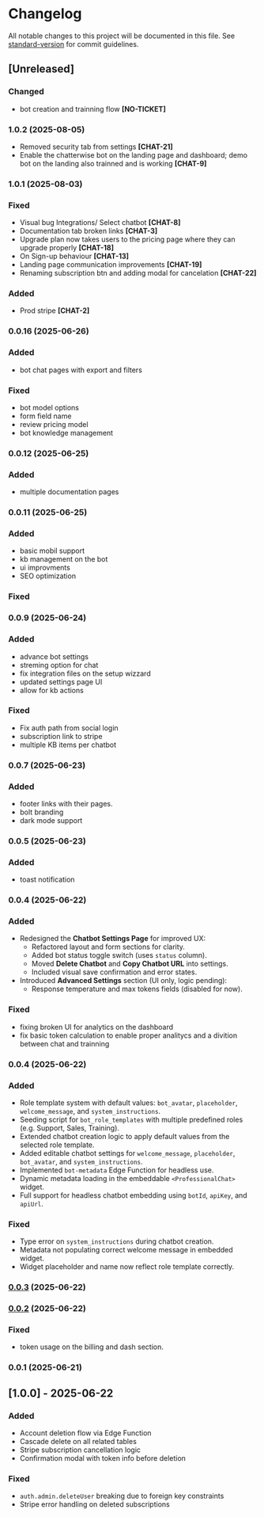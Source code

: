 # Changelog

All notable changes to this project will be documented in this file. See [standard-version](https://github.com/conventional-changelog/standard-version) for commit guidelines.

## [Unreleased]

### Changed

- bot creation and trainning flow **[NO-TICKET]**
### 1.0.2 (2025-08-05)

- Removed security tab from settings **[CHAT-21]**
- Enable the chatterwise bot on the landing page and dashboard; demo bot on the landing also trainned and is working **[CHAT-9]**

### 1.0.1 (2025-08-03)

### Fixed

- Visual bug Integrations/ Select chatbot **[CHAT-8]**
- Documentation tab broken links **[CHAT-3]**
- Upgrade plan now takes users to the pricing page where they can upgrade properly  **[CHAT-18]**
- On Sign-up behaviour **[CHAT-13]**
- Landing page communication improvements **[CHAT-19]**
- Renaming subscription btn and adding modal for cancelation **[CHAT-22]**

### Added

- Prod stripe **[CHAT-2]**

### 0.0.16 (2025-06-26)

### Added

- bot chat pages with export and filters

### Fixed

- bot model options
- form field name
- review pricing model
- bot knowledge management

### 0.0.12 (2025-06-25)

### Added

- multiple documentation pages

### 0.0.11 (2025-06-25)

### Added

- basic mobil support
- kb management on the bot
- ui improvments
- SEO optimization

### Fixed

### 0.0.9 (2025-06-24)

### Added

- advance bot settings
- streming option for chat
- fix integration files on the setup wizzard
- updated settings page UI
- allow for kb actions

### Fixed

- Fix auth path from social login
- subscription link to stripe
- multiple KB items per chatbot

### 0.0.7 (2025-06-23)

### Added

- footer links with their pages.
- bolt branding
- dark mode support

### 0.0.5 (2025-06-23)

### Added

- toast notification

### 0.0.4 (2025-06-22)

### Added

- Redesigned the **Chatbot Settings Page** for improved UX:
  - Refactored layout and form sections for clarity.
  - Added bot status toggle switch (uses `status` column).
  - Moved **Delete Chatbot** and **Copy Chatbot URL** into settings.
  - Included visual save confirmation and error states.
- Introduced **Advanced Settings** section (UI only, logic pending):
  - Response temperature and max tokens fields (disabled for now).

### Fixed

- fixing broken UI for analytics on the dashboard
- fix basic token calculation to enable proper analitycs and a divition between chat and trainning

### 0.0.4 (2025-06-22)

### Added

- Role template system with default values: `bot_avatar`, `placeholder`, `welcome_message`, and `system_instructions`.
- Seeding script for `bot_role_templates` with multiple predefined roles (e.g. Support, Sales, Training).
- Extended chatbot creation logic to apply default values from the selected role template.
- Added editable chatbot settings for `welcome_message`, `placeholder`, `bot_avatar`, and `system_instructions`.
- Implemented `bot-metadata` Edge Function for headless use.
- Dynamic metadata loading in the embeddable `<ProfessionalChat>` widget.
- Full support for headless chatbot embedding using `botId`, `apiKey`, and `apiUrl`.

### Fixed

- Type error on `system_instructions` during chatbot creation.
- Metadata not populating correct welcome message in embedded widget.
- Widget placeholder and name now reflect role template correctly.

### [0.0.3](https://github.com/MikeRubio/dialogwit/compare/v0.0.2...v0.0.3) (2025-06-22)

### [0.0.2](https://github.com/MikeRubio/dialogwit/compare/v0.0.1...v0.0.2) (2025-06-22)

### Fixed

- token usage on the billing and dash section.

### 0.0.1 (2025-06-21)

## [1.0.0] - 2025-06-22

### Added

- Account deletion flow via Edge Function
- Cascade delete on all related tables
- Stripe subscription cancellation logic
- Confirmation modal with token info before deletion

### Fixed

- `auth.admin.deleteUser` breaking due to foreign key constraints
- Stripe error handling on deleted subscriptions
